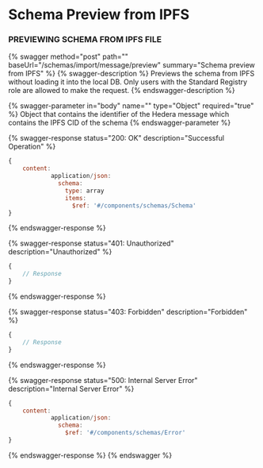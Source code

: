 # Schema Preview from IPFS

### PREVIEWING SCHEMA FROM IPFS FILE

{% swagger method="post" path="" baseUrl="/schemas/import/message/preview" summary="Schema preview from IPFS" %}
{% swagger-description %}
Previews the schema from IPFS without loading it into the local DB. Only users with the Standard Registry role are allowed to make the request.
{% endswagger-description %}

{% swagger-parameter in="body" name="" type="Object" required="true" %}
Object that contains the identifier of the Hedera message which contains the IPFS CID of the schema
{% endswagger-parameter %}

{% swagger-response status="200: OK" description="Successful Operation" %}
```javascript
{
    content:
            application/json:
              schema:
                type: array
                items:
                  $ref: '#/components/schemas/Schema'
}
```
{% endswagger-response %}

{% swagger-response status="401: Unauthorized" description="Unauthorized" %}
```javascript
{
    // Response
}
```
{% endswagger-response %}

{% swagger-response status="403: Forbidden" description="Forbidden" %}
```javascript
{
    // Response
}
```
{% endswagger-response %}

{% swagger-response status="500: Internal Server Error" description="Internal Server Error" %}
```javascript
{
    content:
            application/json:
              schema:
                $ref: '#/components/schemas/Error'
}
```
{% endswagger-response %}
{% endswagger %}
